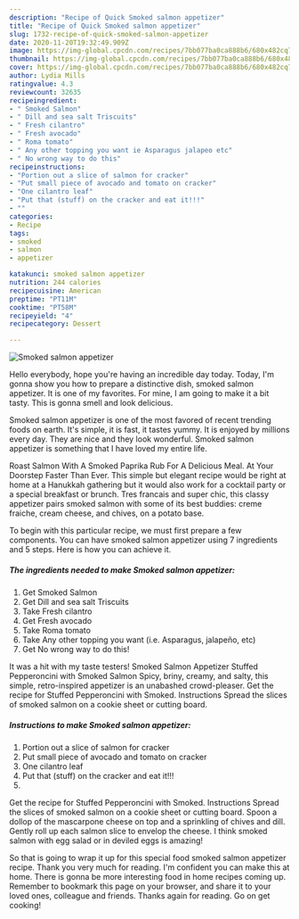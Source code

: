 ```yaml
---
description: "Recipe of Quick Smoked salmon appetizer"
title: "Recipe of Quick Smoked salmon appetizer"
slug: 1732-recipe-of-quick-smoked-salmon-appetizer
date: 2020-11-20T19:32:49.909Z
image: https://img-global.cpcdn.com/recipes/7bb077ba0ca888b6/680x482cq70/smoked-salmon-appetizer-recipe-main-photo.jpg
thumbnail: https://img-global.cpcdn.com/recipes/7bb077ba0ca888b6/680x482cq70/smoked-salmon-appetizer-recipe-main-photo.jpg
cover: https://img-global.cpcdn.com/recipes/7bb077ba0ca888b6/680x482cq70/smoked-salmon-appetizer-recipe-main-photo.jpg
author: Lydia Mills
ratingvalue: 4.3
reviewcount: 32635
recipeingredient:
- " Smoked Salmon"
- " Dill and sea salt Triscuits"
- " Fresh cilantro"
- " Fresh avocado"
- " Roma tomato"
- " Any other topping you want ie Asparagus jalapeo etc"
- " No wrong way to do this"
recipeinstructions:
- "Portion out a slice of salmon for cracker"
- "Put small piece of avocado and tomato on cracker"
- "One cilantro leaf"
- "Put that (stuff) on the cracker and eat it!!!"
- ""
categories:
- Recipe
tags:
- smoked
- salmon
- appetizer

katakunci: smoked salmon appetizer 
nutrition: 244 calories
recipecuisine: American
preptime: "PT11M"
cooktime: "PT58M"
recipeyield: "4"
recipecategory: Dessert

---
```



![Smoked salmon appetizer](https://img-global.cpcdn.com/recipes/7bb077ba0ca888b6/680x482cq70/smoked-salmon-appetizer-recipe-main-photo.jpg)

Hello everybody, hope you're having an incredible day today. Today, I'm gonna show you how to prepare a distinctive dish, smoked salmon appetizer. It is one of my favorites. For mine, I am going to make it a bit tasty. This is gonna smell and look delicious.

Smoked salmon appetizer is one of the most favored of recent trending foods on earth. It's simple, it is fast, it tastes yummy. It is enjoyed by millions every day. They are nice and they look wonderful. Smoked salmon appetizer is something that I have loved my entire life.

Roast Salmon With A Smoked Paprika Rub For A Delicious Meal. At Your Doorstep Faster Than Ever. This simple but elegant recipe would be right at home at a Hanukkah gathering but it would also work for a cocktail party or a special breakfast or brunch. Tres francais and super chic, this classy appetizer pairs smoked salmon with some of its best buddies: creme fraiche, cream cheese, and chives, on a potato base.


To begin with this particular recipe, we must first prepare a few components. You can have smoked salmon appetizer using 7 ingredients and 5 steps. Here is how you can achieve it.

<!--inarticleads1-->

##### The ingredients needed to make Smoked salmon appetizer:

1. Get  Smoked Salmon
1. Get  Dill and sea salt Triscuits
1. Take  Fresh cilantro
1. Get  Fresh avocado
1. Take  Roma tomato
1. Take  Any other topping you want (i.e. Asparagus, jalapeño, etc)
1. Get  No wrong way to do this!


It was a hit with my taste testers! Smoked Salmon Appetizer Stuffed Pepperoncini with Smoked Salmon Spicy, briny, creamy, and salty, this simple, retro-inspired appetizer is an unabashed crowd-pleaser. Get the recipe for Stuffed Pepperoncini with Smoked. Instructions Spread the slices of smoked salmon on a cookie sheet or cutting board. 

<!--inarticleads2-->

##### Instructions to make Smoked salmon appetizer:

1. Portion out a slice of salmon for cracker
1. Put small piece of avocado and tomato on cracker
1. One cilantro leaf
1. Put that (stuff) on the cracker and eat it!!!
1. 


Get the recipe for Stuffed Pepperoncini with Smoked. Instructions Spread the slices of smoked salmon on a cookie sheet or cutting board. Spoon a dollop of the mascarpone cheese on top and a sprinkling of chives and dill. Gently roll up each salmon slice to envelop the cheese. I think smoked salmon with egg salad or in deviled eggs is amazing! 

So that is going to wrap it up for this special food smoked salmon appetizer recipe. Thank you very much for reading. I'm confident you can make this at home. There is gonna be more interesting food in home recipes coming up. Remember to bookmark this page on your browser, and share it to your loved ones, colleague and friends. Thanks again for reading. Go on get cooking!
